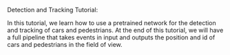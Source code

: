 Detection and Tracking Tutorial:

In this tutorial, we learn how to use a pretrained network for the detection and tracking of cars and pedestrians. At the end of this tutorial, we will have a full pipeline that takes events in input and outputs the position and id of cars and pedestrians in the field of view.
